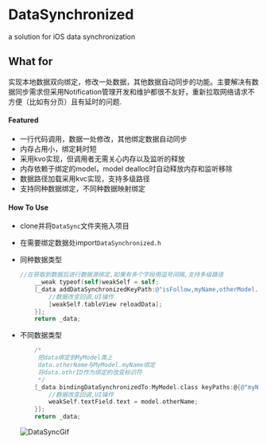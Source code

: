 # DataSynchronized
a solution for iOS data synchronization

## What for

实现本地数据双向绑定，修改一处数据，其他数据自动同步的功能。主要解决有数据同步需求但采用Notification管理开发和维护都很不友好，重新拉取网络请求不方便（比如有分页）且有延时的问题.

#### Featured

* 一行代码调用，数据一处修改，其他绑定数据自动同步
* 内存占用小，绑定耗时短
* 采用kvo实现，但调用者无需关心内存以及监听的释放
* 内存依赖于绑定的model，model dealloc时自动释放内存和监听移除
* 数据路径加载采用kvc实现，支持多级路径
* 支持同种数据绑定，不同种数据映射绑定

#### How To Use

* clone并将```DataSync```文件夹拖入项目

* 在需要绑定数据处import```DataSynchronized.h```

* 同种数据类型

  ```objective-c
  //在获取到数据后进行数据源绑定,如果有多个字段用逗号间隔,支持多级路径
      __weak typeof(self)weakSelf = self;
      [_data addDataSynchronizedKeyPath:@"isFollow,myName,otherModel.otherName" IDPath:@"myID" onChange:^(MyModel *  _Nonnull model) {
          //数据改变回调,UI操作
          [weakSelf.tableView reloadData];
      }];
      return _data;
  ```

* 不同数据类型

  ```objective-c
      /*
       把data绑定到MyModel类上
       data.otherName与MyModel.myName绑定
       将data.othrID作为绑定的改变标识符
       */
      [_data bindingDataSynchronizedTo:MyModel.class keyPaths:@{@"myName":@"otherName"} IDPath:@"otherID" onChange:^(OtherModel * _Nonnull model) {
          //数据改变回调,UI操作
          weakSelf.textField.text = model.otherName;
      }];
      return _data;
  ```

  ![DataSyncGif](https://github.com/piuSora/DataSynchronized/blob/master/DataSyncGif.gif)

